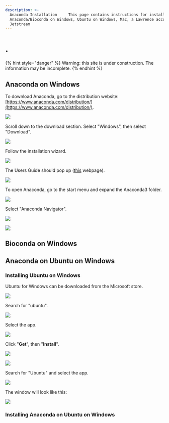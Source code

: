 ```yaml
---
description: >-
  Anaconda Installation     This page contains instructions for installing
  Anaconda/Bioconda on Windows, Ubuntu on Windows, Mac, a Lawrence account, and
  Jetstream
---
```


# .

{% hint style="danger" %}
Warning: this site is under construction.  The information may be incomplete.
{% endhint %}

## Anaconda on Windows

To download Anaconda, go to the distribution website: [https://www.anaconda.com/distribution/](https://www.anaconda.com/distribution/).

![](../.gitbook/assets/screenshot-16.png)

Scroll down to the download section.  Select "Windows", then select "Download".

![](../.gitbook/assets/screenshot-19%20%281%29.png)

Follow the installation wizard.

![](../.gitbook/assets/anacondainstallationsteps.png)

The Users Guide should pop up \([this](http://docs.anaconda.com/anaconda/user-guide/getting-started/#open-nav-win) webpage\).

![](../.gitbook/assets/screenshot-34.png)

To open Anaconda, go to the start menu and expand the Anaconda3 folder.

![](../.gitbook/assets/screenshot-35.png)

Select "Anaconda Navigator".

![](../.gitbook/assets/screenshot-36.png)

![](../.gitbook/assets/screenshot-37.png)



## Bioconda on Windows



## Anaconda on Ubuntu on Windows

### Installing Ubuntu on Windows

Ubuntu for Windows can be downloaded from the Microsoft store.  

![](../.gitbook/assets/ubuntu-1%20%281%29.png)

Search for "ubuntu".

![](../.gitbook/assets/ubuntu1.png)

Select the app.

![](../.gitbook/assets/ubuntu2.png)

Click "**Get**", then "**Install**".

![](../.gitbook/assets/ubuntu3%20%282%29.png)

![](../.gitbook/assets/ubuntu4.png)

Search for "Ubuntu" and select the app.

![](../.gitbook/assets/screenshot-264.png)

The window will look like this:

![](../.gitbook/assets/screenshot-265.png)



### Installing Anaconda on Ubuntu on Windows







